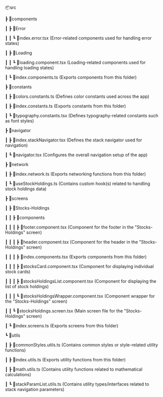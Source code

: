 📦src

┣ 📂components

┃ ┣ 📂Error

┃ ┃ ┗ 📜index.error.tsx (Error-related components used for handling error states)

┃ ┣ 📂Loading

┃ ┃ ┗ 📜loading.component.tsx (Loading-related components used for handling loading states)

┃ ┗ 📜index.components.ts (Exports components from this folder)

┣ 📂constants

┃ ┣ 📜colors.constants.ts (Defines color constants used across the app)

┃ ┣ 📜index.constants.ts (Exports constants from this folder)

┃ ┗ 📜typography.constants.tsx (Defines typography-related constants such as font styles)

┣ 📂navigator

┃ ┣ 📜index.stackNavigator.tsx (Defines the stack navigator used for navigation)

┃ ┗ 📜navigator.tsx (Configures the overall navigation setup of the app)

┣ 📂network

┃ ┣ 📜index.network.ts (Exports networking functions from this folder)

┃ ┗ 📜useStockHoldings.ts (Contains custom hook(s) related to handling stock holdings data)

┣ 📂screens

┃ ┣ 📂Stocks-Holdings

┃ ┃ ┣ 📂components

┃ ┃ ┃ ┣ 📜footer.component.tsx (Component for the footer in the "Stocks-Holdings" screen)

┃ ┃ ┃ ┣ 📜header.component.tsx (Component for the header in the "Stocks-Holdings" screen)

┃ ┃ ┃ ┣ 📜index.components.tsx (Exports components from this folder)

┃ ┃ ┃ ┣ 📜stocksCard.component.tsx (Component for displaying individual stock cards)

┃ ┃ ┃ ┣ 📜stocksHoldingsList.component.tsx (Component for displaying the list of stock holdings)

┃ ┃ ┃ ┗ 📜stocksHoldingsWrapper.component.tsx (Component wrapper for the "Stocks-Holdings" screen)

┃ ┃ ┗ 📜stocksHoldings.screen.tsx (Main screen file for the "Stocks-Holdings" screen)

┃ ┗ 📜index.screens.ts (Exports screens from this folder)

┗ 📂utils

┃ ┣ 📜commonStyles.utils.ts (Contains common styles or style-related utility functions)

┃ ┣ 📜index.utils.ts (Exports utility functions from this folder)

┃ ┣ 📜math.utils.ts (Contains utility functions related to mathematical calculations)

┃ ┗ 📜stackParamList.utils.ts (Contains utility types/interfaces related to stack navigation
parameters)
